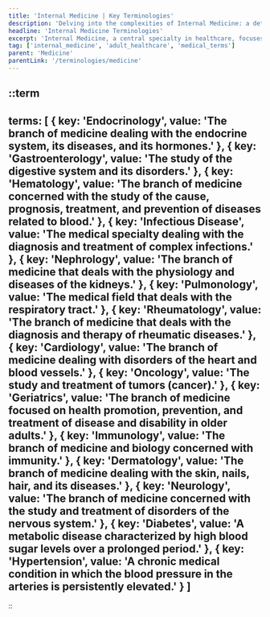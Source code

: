 ```yaml
---
title: 'Internal Medicine | Key Terminologies'
description: 'Delving into the complexities of Internal Medicine: a detailed guide to commonly used medical terms and concepts.'
headline: 'Internal Medicine Terminologies'
excerpt: 'Internal Medicine, a central specialty in healthcare, focuses on the diagnosis and treatment of adult diseases, encompassing a broad range of medical terminologies.'
tag: ['internal_medicine', 'adult_healthcare', 'medical_terms']
parent: 'Medicine'
parentLink: '/terminologies/medicine'
---
```

::term
---
terms: [
    {
        key: 'Endocrinology', 
        value: 'The branch of medicine dealing with the endocrine system, its diseases, and its hormones.'
    },
    {
        key: 'Gastroenterology', 
        value: 'The study of the digestive system and its disorders.'
    },
    {
        key: 'Hematology', 
        value: 'The branch of medicine concerned with the study of the cause, prognosis, treatment, and prevention of diseases related to blood.'
    },
    {
        key: 'Infectious Disease', 
        value: 'The medical specialty dealing with the diagnosis and treatment of complex infections.'
    },
    {
        key: 'Nephrology', 
        value: 'The branch of medicine that deals with the physiology and diseases of the kidneys.'
    },
    {
        key: 'Pulmonology', 
        value: 'The medical field that deals with the respiratory tract.'
    },
    {
        key: 'Rheumatology', 
        value: 'The branch of medicine that deals with the diagnosis and therapy of rheumatic diseases.'
    },
    {
        key: 'Cardiology', 
        value: 'The branch of medicine dealing with disorders of the heart and blood vessels.'
    },
    {
        key: 'Oncology', 
        value: 'The study and treatment of tumors (cancer).'
    },
    {
        key: 'Geriatrics', 
        value: 'The branch of medicine focused on health promotion, prevention, and treatment of disease and disability in older adults.'
    },
    {
        key: 'Immunology', 
        value: 'The branch of medicine and biology concerned with immunity.'
    },
    {
        key: 'Dermatology', 
        value: 'The branch of medicine dealing with the skin, nails, hair, and its diseases.'
    },
    {
        key: 'Neurology', 
        value: 'The branch of medicine concerned with the study and treatment of disorders of the nervous system.'
    },
    {
        key: 'Diabetes', 
        value: 'A metabolic disease characterized by high blood sugar levels over a prolonged period.'
    },
    {
        key: 'Hypertension', 
        value: 'A chronic medical condition in which the blood pressure in the arteries is persistently elevated.'
    }
]
---
::